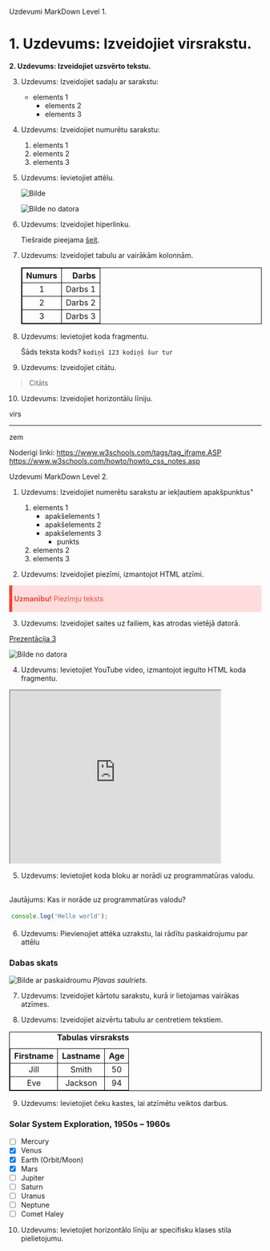 Uzdevumi MarkDown Level 1.

# 1. Uzdevums: Izveidojiet virsrakstu.

**2. Uzdevums: Izveidojiet uzsvērto tekstu.**


3. Uzdevums: Izveidojiet sadaļu ar sarakstu:
    * elements 1
        * elements 2
        * elements 3

4. Uzdevums: Izveidojiet numurētu sarakstu:

    1. elements 1
    2. elements 2
    3. elements 3


5. Uzdevums: Ievietojiet attēlu.

    ![Bilde](https://www.almanac.com/sites/default/files/styles/or/public/image_nodes/summer-sunset.jpg?itok=fRvO1hlC)

    ![Bilde no datora](Bilde.jpg)

6. Uzdevums: Izveidojiet hiperlinku.

    Tiešraide pieejama [šeit](https://www.lsm.lv/raksts/sports/basketbols/02.08.2023-tiesraide-latvija-zviedrija-parbaudes-spele-basketbola-viriesiem.a518610/).

7. Uzdevums: Izveidojiet tabulu ar vairākām kolonnām.

    | Numurs | Darbs |
    | :---:  | ---:  |
    | 1 |    Darbs 1 |
    | 2 |    Darbs 2 |
    | 3 |    Darbs 3 |

8. Uzdevums: Ievietojiet koda fragmentu.

    Šāds teksta kods? `kodiņš 123 kodiņš šur tur`


9. Uzdevums: Izveidojiet citātu.
> Citāts

10.  Uzdevums: Izveidojiet horizontālu līniju.

virs

---

zem


Noderigi linki:
https://www.w3schools.com/tags/tag_iframe.ASP
https://www.w3schools.com/howto/howto_css_notes.asp


Uzdevumi MarkDown Level 2.
1. Uzdevums: Izveidojiet numerētu sarakstu ar iekļautiem apakšpunktus"



    1. elements 1
        * apakšelements 1
        * apakšelements 2
        * apakšelements 3
            * punkts
    2. elements 2
    3. elements 3

2. Uzdevums: Izveidojiet piezīmi, izmantojot HTML atzīmi.

<style>
div {
  margin-bottom: 4px;
  padding: 4px 4px;
}
.danger {
  background-color: #ffdddd;
  border-left: 6px solid #f44336;
}
</style>
<div class="danger">
<p style="color:#f44336;"><strong>Uzmanību!</strong> Piezīmju teksts</p>
</div>

3. Uzdevums: Izveidojiet saites uz failiem, kas atrodas vietējā datorā.

[Prezentācija 3]("C:\Users\ilzez\Desktop\DevOps\Lekcijas\FITA_Day_3_lection.pdf") 

![Bilde no datora]("C:\Users\ilzez\Pictures\2020-12-25\IMG_20201225_152932.jpg")


4. Uzdevums: Ievietojiet YouTube video, izmantojot iegulto HTML koda fragmentu.

<iframe width="420" height="345" src="https://www.youtube.com/embed/9pZ2xmsSDdo">
</iframe>


5. Uzdevums: Ievietojiet koda bloku ar norādi uz programmatūras valodu.

<br>Jautājums: Kas ir norāde uz programmatūras valodu?

```js
console.log('Hello world');
```
6. Uzdevums: Pievienojiet attēka uzrakstu, lai rādītu paskaidrojumu par attēlu

### Dabas skats
![Bilde ar paskaidroumu](https://www.almanac.com/sites/default/files/styles/or/public/image_nodes/summer-sunset.jpg?itok=fRvO1hlC)
*Pļavas saulriets.*

7. Uzdevums: Izveidojiet kārtotu sarakstu, kurā ir lietojamas vairākas atzīmes.

8. Uzdevums: Izveidojiet aizvērtu tabulu ar centretiem tekstiem.

<style>
table, th, td, tr {
  border: 1px solid black;
  border-collapse: collapse;
}
th, tr {
  text-align: center;
}
caption {
    text-align:right;
}
</style>
<table>
<caption><b>Tabulas virsraksts</b></caption>
  <tr>
    <th>Firstname</th>
    <th>Lastname</th>
    <th>Age</th>
  </tr>
  <tr>
    <td>Jill</td>
    <td>Smith</td>
    <td>50</td>
  </tr>
  <tr>
    <td>Eve</td>
    <td>Jackson</td>
    <td>94</td>
  </tr>
</table>

9. Uzdevums: Ievietojiet čeku kastes, lai atzīmētu veiktos darbus.
### Solar System Exploration, 1950s – 1960s

- [ ] Mercury
- [x] Venus
- [x] Earth (Orbit/Moon)
- [x] Mars
- [ ] Jupiter
- [ ] Saturn
- [ ] Uranus
- [ ] Neptune
- [ ] Comet Haley

10.  Uzdevums: Ievietojiet horizontālo līniju ar specifisku klases stila pielietojumu.

<!--komentārs -->
